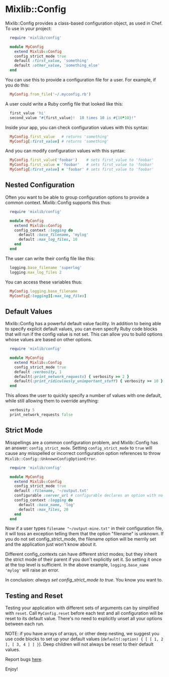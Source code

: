 # Mixlib::Config #

Mixlib::Config provides a class-based configuration object, as used in Chef.  To use in your project:

```ruby
  require 'mixlib/config'

  module MyConfig
    extend Mixlib::Config
    config_strict_mode true
    default :first_value, 'something'
    default :other_value, 'something_else'
  end
```

You can use this to provide a configuration file for a user.  For example, if you do this:

```ruby
  MyConfig.from_file('~/.myconfig.rb')
```

A user could write a Ruby config file that looked like this:

```ruby
  first_value 'hi'
  second_value "#{first_value}!  10 times 10 is #{10*10}!"
```

Inside your app, you can check configuration values with this syntax:

```ruby
  MyConfig.first_value   # returns 'something'
  MyConfig[:first_value] # returns 'something'
```
And you can modify configuration values with this syntax:

```ruby
  MyConfig.first_value('foobar')    # sets first_value to 'foobar'
  MyConfig.first_value = 'foobar'   # sets first_value to 'foobar'
  MyConfig[:first_value] = 'foobar' # sets first_value to 'foobar'
```

## Nested Configuration ##

Often you want to be able to group configuration options to provide a common context.  Mixlib::Config supports this thus:

```ruby
  require 'mixlib/config'

  module MyConfig
    extend Mixlib::Config
    config_context :logging do
      default :base_filename, 'mylog'
      default :max_log_files, 10
    end
  end
```

The user can write their config file like this:

```ruby
  logging.base_filename 'superlog'
  logging.max_log_files 2
```

You can access these variables thus:

```ruby
  MyConfig.logging.base_filename
  MyConfig[:logging][:max_log_files]
```

## Default Values ##

Mixlib::Config has a powerful default value facility.  In addition to being able to specify explicit default values, you can even specify Ruby code blocks that will run if the config value is not set.  This can allow you to build options whose values are based on other options.

```ruby
  require 'mixlib/config'

  module MyConfig
    extend Mixlib::Config
    config_strict_mode true
    default :verbosity, 1
    default(:print_network_requests) { verbosity >= 2 }
    default(:print_ridiculously_unimportant_stuff) { verbosity >= 10 }
  end
```

This allows the user to quickly specify a number of values with one default, while still allowing them to override anything:

```ruby
  verbosity 5
  print_network_requests false
```

## Strict Mode ##

Misspellings are a common configuration problem, and Mixlib::Config has an answer: `config_strict_mode`.  Setting `config_strict_mode` to `true` will cause any misspelled or incorrect configuration option references to throw `Mixlib::Config::UnknownConfigOptionError`.

```ruby
  require 'mixlib/config'

  module MyConfig
    extend Mixlib::Config
    config_strict_mode true
    default :filename, '~/output.txt'
    configurable :server_url # configurable declares an option with no default value
    config_context :logging do
      default :base_name, 'log'
      default :max_files, 20
    end
  end
```

Now if a user types `filename "~/output-mine.txt"` in their configuration file, it will toss an exception telling them that the option "filename" is unknown.  If you do not set config_strict_mode, the filename option will be merrily set and the application just won't know about it.

Different config_contexts can have different strict modes; but they inherit the strict mode of their parent if you don't explicitly set it.  So setting it once at the top level is sufficient.  In the above example, `logging.base_name 'mylog'` will raise an error.

In conclusion: *always set config_strict_mode to true*.  You know you want to.

## Testing and Reset ##

Testing your application with different sets of arguments can by simplified with `reset`. Call `MyConfig.reset` before each test and all configuration will be reset to its default value.  There's no need to explicitly unset all your options between each run.

NOTE: if you have arrays of arrays, or other deep nesting, we suggest you use code blocks to set up your default values (`default(:option) { [ [ 1, 2 ], [ 3, 4 ] ] }`).  Deep children will not always be reset to their default values.

Report bugs [here](https://tickets.opscode.com).

Enjoy!
